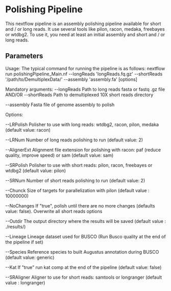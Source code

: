 # Polishing Pipeline
This nextflow pipeline is an assembly polishing pipeline available for short and / or long reads.
It use several tools like pilon, racon, medaka, freebayes or wtdbg2.
To use it, you need at least an initial assembly and short and / or long reads.

## Parameters
Usage:
The typical command for running the pipeline is as follows:
nextflow run polishingPipeline_Main.nf --longReads 'longReads.fq.gz' --shortReads '/path/to/DemultiplexData/' --assembly 'assembly.fa' [options]

Mandatory arguments:
--longReads       Path to long reads fasta or fastq .gz file
     AND/OR
--shortReads      Path to demultiplexed 10X short reads directory

--assembly        Fasta file of genome assembly to polish

Options:

--LRPolish  			Polisher to use with long reads: wtdbg2, racon, pilon, medaka (default value: racon)

--LRNum	    			Number of long reads polishing to run (default value: 2)

--AlignerExt      Alignment file extension for polishing with racon: paf (reduce quality, improve speed) or sam (default value: sam)

--SRPolish	   		Polisher to use with short reads: pilon, racon, freebayes or wtdbg2 (default value: pilon)

--SRNum	    			Number of short reads polishing to run (default value: 2)

--Chunck          Size of targets for parallelization with pilon (default value : 10000000)

--NoChanges		   	If "true", polish until there are no more changes (defaults value: false). Overwrite all short reads options

--Outdir		    	The output directory where the results will be saved (default value : ./results/)

--Lineage		     	Lineage dataset used for BUSCO (Run Busco quality at the end of the pipeline if set)

--Species		     	Reference species to built Augustus annotation during BUSCO (default value: generic)

--Kat             If "true" run kat comp at the end of the pipeline (default value: false)

--SRAligner			  Aligner to use for short reads: samtools or longranger (default value : longranger)
